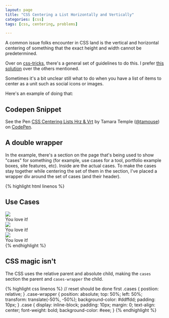 ```yaml
---
layout: page
title: "CSS Centering a List Horizontally and Vertically"
categories: [css]
tags: [css, centering, problems]

---
```


A common issue folks encounter in CSS land is the vertical and horizontal centering of something that the exact height and width cannot be predetermined.

Over on [css-tricks](https://css-tricks.com/), there's a general set of guidelines to do this. I prefer [this solution](https://css-tricks.com/centering-css-complete-guide/#both-unknown) over the others mentioned.

Sometimes it's a bit unclear still what to do when you have a list of items to center as a unit such as social icons or images.

Here's an example of doing that:


## Codepen Snippet

<p data-height="449" data-theme-id="light" data-slug-hash="YWvpOo" data-default-tab="result" data-user="tamouse" data-embed-version="2" class="codepen">See the Pen <a href="http://codepen.io/tamouse/pen/YWvpOo/">CSS Centering Lists Hrz & Vrt</a> by Tamara Temple (<a href="http://codepen.io/tamouse">@tamouse</a>) on <a href="http://codepen.io">CodePen</a>.</p>
<script async src="//assets.codepen.io/assets/embed/ei.js"></script>

## A double wrapper

In the example, there's a section on the page that's being used to show "cases" for something (for example, use cases for a tool, portfolio example boxes, site features, etc). Inside are the actual cases. To make the cases stay together while centering the set of them in the section, I've placed a wrapper div around the set of cases (and their header).

{% highlight html linenos %}
<section class="cases">
  <div class="case-wrapper">
    <heading>
      <h2>Use Cases</h2>
    </heading>
    <div class="case">
      <img src="http://placekitten.com/50"><br> You love it!
    </div>
    <div class="case">
      <img src="http://placekitten.com/50"><br> You love it!
    </div>
    <div class="case">
      <img src="http://placekitten.com/50"><br> You love it!
    </div>
  </div>
</section>
{% endhighlight %}

## CSS magic isn't

The CSS uses the relative parent and absolute child, making the `cases` section the parent and `cases-wrapper` the child.


{% highlight css linenos %}
// reset should be done first
.cases {
  postiion: relative;
}
.case-wrapper {
  position: absolute;
  top: 50%;
  left: 50%;
  transform: translate(-50%, -50%);
  background-color: #ddffdd;
  padding: 10px;
}
.case {
  display: inline-block;
  padding: 10px;
  margin: 0;
  text-align: center;
  font-weight: bold;
  background-color: #eee;
}
{% endhighlight %}
